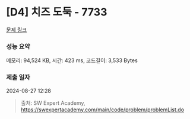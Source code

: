 # [D4] 치즈 도둑 - 7733 

[문제 링크](https://swexpertacademy.com/main/code/problem/problemDetail.do?contestProbId=AWrDOdQqRCUDFARG) 

### 성능 요약

메모리: 94,524 KB, 시간: 423 ms, 코드길이: 3,533 Bytes

### 제출 일자

2024-08-27 12:28



> 출처: SW Expert Academy, https://swexpertacademy.com/main/code/problem/problemList.do